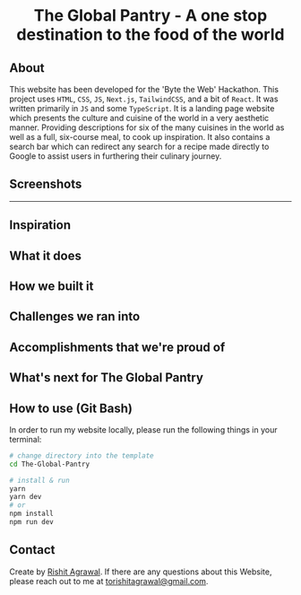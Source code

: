 <h1 align="center">
  The Global Pantry - A one stop destination to the food of the world
</h1>

## About

This website has been developed for the 'Byte the Web' Hackathon. This project uses `HTML`, `CSS`, `JS`, `Next.js`, `TailwindCSS`, and a bit of `React`. It was written primarily in `JS` and some `TypeScript`. It is a landing page website which presents the culture and cuisine of the world in a very aesthetic manner. Providing descriptions for six of the many cuisines in the world as well as a full, six-course meal, to cook up inspiration. It also contains a search bar which can redirect any search for a recipe made directly to Google to assist users in furthering their culinary journey.

## Screenshots



-------------------------------------------
## Inspiration


## What it does


## How we built it


## Challenges we ran into


## Accomplishments that we're proud of


## What's next for The Global Pantry


## How to use (Git Bash)

In order to run my website locally, please run the following things in your terminal:

```bash
# change directory into the template
cd The-Global-Pantry

# install & run
yarn
yarn dev
# or
npm install
npm run dev
```

## Contact

Create by [Rishit Agrawal](https://github.com/RishitAgrawal06). If there are any questions about this Website, please reach out to me at [torishitagrawal@gmail.com](mailto:torishitagrawal@gmail.com).

